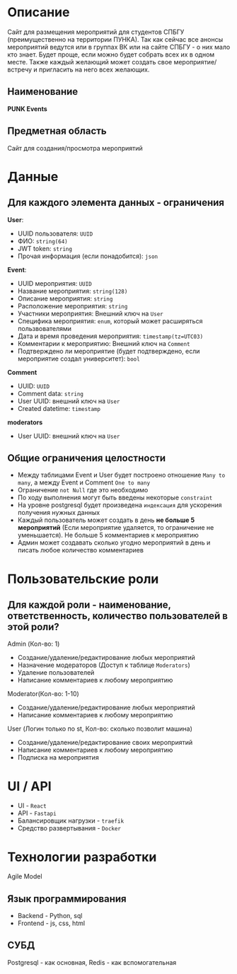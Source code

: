 # Описание
Сайт для размещения мероприятий для студентов СПБГУ (преимущественно на территории ПУНКА). Так как сейчас все анонсы мероприятий ведутся или в группах ВК или на сайте СПБГУ - о них мало кто знает. Будет проще, если можно будет собрать всех их в одном месте. Также каждый желающий может создать свое мероприятие/встречу и пригласить на него всех желающих.
## Наименование
**PUNK Events**
## Предметная область
Сайт для создания/просмотра мероприятий
# Данные
## Для каждого элемента данных - ограничения
**User**:
- UUID пользователя: `UUID`
- ФИО: `string(64)`
- JWT token: `string`
- Прочая информация (если понадобится): `json`

**Event**:
- UUID мероприятия: `UUID`
- Название мероприятия: `string(128)`
- Описание мероприятия: `string`
- Расположение мероприятия: `string`
- Участники мероприятия: Внешний ключ на `User`
- Специфика мероприятия: `enum`, который может расширяться пользвователями
- Дата и время проведения мероприятия: `timestamp(tz=UTC03)`
- Комментарии к мероприятию: Внешний ключ на `Comment`
- Подтверждено ли мероприятие (будет подтверждено, если мероприятие создал университет): `bool`

**Comment**
- UUID: `UUID`
- Comment data: `string`
- User UUID: внешний ключ на `User`
- Created datetime: `timestamp`

**moderators**
- User UUID: внешний ключ на `User`

## Общие ограничения целостности
- Между таблицами Event и User будет построено отношение `Many to many`, а между Event и Comment `One to many`
- Ограничение `not Null` где это необходимо
- По ходу выполнения могут быть введены некоторые `constraint`
- На уровне postgresql будет произведена `индексация` для ускорения получения нужных данных
- Каждый пользователь может создать в день **не больше 5 мероприятий** (Если мероприятие удаляется, то ограничение не уменьшается). Не больше 5 комментариев к мероприятию
- Админ может создавать сколько угодно мероприятий в день и писать любое количество комментариев 

# Пользовательские роли
## Для каждой роли - наименование, ответственность, количество пользователей в этой роли?
Admin (Кол-во: 1)
- Создание/удаление/редактирование любых мероприятий
- Назначение модераторов (Доступ к таблице `Moderators`)
- Удаление пользователей
- Написание комментариев к любому мероприятию

Moderator(Кол-во: 1-10)
- Создание/удаление/редактирование любых мероприятий
- Написание комментариев к любому мероприятию

User (Логин только по st, Кол-во: сколько позволит машина)
- Создание/удаление/редактирование своих мероприятий
- Написание комментариев к любому мероприятию
- Подписка на мероприятия

# UI / API 
- UI - `React`
- API - `Fastapi`
- Балансировщик нагрузки - `traefik`
- Средство развертывания - `Docker` 
# Технологии разработки
Agile Model
## Язык программирования
- Backend - Python, sql
- Frontend - js, css, html
## СУБД
Postgresql - как основная, Redis - как вспомогательная